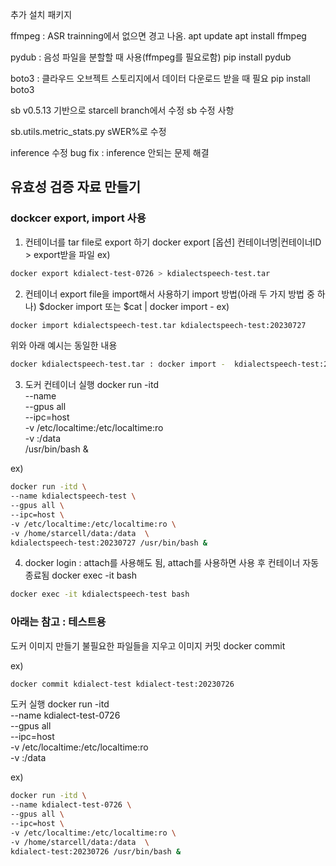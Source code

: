 추가 설치 패키지

ffmpeg : ASR trainning에서 없으면 경고 나옴.
apt update
apt install ffmpeg

pydub : 음성 파일을 분할할 때 사용(ffmpeg를 필요로함)
pip install pydub

boto3 : 클라우드 오브젝트 스토리지에서 데이터 다운로드 받을 때 필요
pip install boto3

sb v0.5.13 기반으로 starcell branch에서 수정
sb 수정 사항

sb.utils.metric_stats.py
    sWER%로 수정

inference 수정
    bug fix : inference 안되는 문제 해결


## 유효성 검증 자료 만들기   

### dockcer export, import 사용

1) 컨테이너를 tar file로 export 하기
    docker export [옵션] 컨테이너명|컨테이너ID > export받을 파일
    ex)
```bash
docker export kdialect-test-0726 > kdialectspeech-test.tar
```

2) 컨테이너 export file을 import해서 사용하기
    import 방법(아래 두 가지 방법 중 하나)
    $docker import <exported file> <container image name>
    또는
    $cat <exported file>  | docker import - <container image name>
    ex)

```bash
docker import kdialectspeech-test.tar kdialectspeech-test:20230727
```
위와 아래 예시는 동일한 내용
```bash
docker kdialectspeech-test.tar : docker import -  kdialectspeech-test:20230727
```

3) 도커 컨테이너 실행
    docker run -itd \
    --name <container name> \
    --gpus all \
    --ipc=host \
    -v /etc/localtime:/etc/localtime:ro \
    -v <your-data-dir>:/data  \
    <container image name> /usr/bin/bash &

ex)
```bash
docker run -itd \
--name kdialectspeech-test \
--gpus all \
--ipc=host \
-v /etc/localtime:/etc/localtime:ro \
-v /home/starcell/data:/data  \
kdialectspeech-test:20230727 /usr/bin/bash &
```

4) docker login : attach를 사용해도 됨, attach를 사용하면 사용 후 컨테이너 자동 종료됨
docker exec -it <container name> bash
```bash
docker exec -it kdialectspeech-test bash
```


### 아래는 참고 : 테스트용
도커 이미지 만들기 
    불필요한 파일들을 지우고 이미지 커밋
    docker commit <container name> <image name:tag>

ex)
```bash
docker commit kdialect-test kdialect-test:20230726
```


도커 실행
    docker run -itd \
    --name kdialect-test-0726 \
    --gpus all \
    --ipc=host \
    -v /etc/localtime:/etc/localtime:ro \
    -v <your-data-dir>:/data 

ex)
```bash
docker run -itd \
--name kdialect-test-0726 \
--gpus all \
--ipc=host \
-v /etc/localtime:/etc/localtime:ro \
-v /home/starcell/data:/data  \
kdialect-test:20230726 /usr/bin/bash &
```
